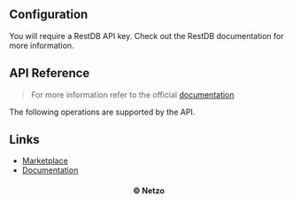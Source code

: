 ## Configuration

You will require a RestDB API key. Check out the RestDB documentation for more
information.

## API Reference

> For more information refer to the official [documentation](#links)

The following operations are supported by the API.

## Links

- [Marketplace](https://app.netzo.io/resources/resource-http-restdb)
- [Documentation](https://restdb.io/docs/quick-start#restdb)

<div align="center">
  <h4>© Netzo</h4>
</div>
